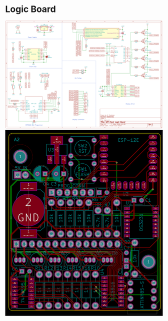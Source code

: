 # Logic Board

![Schematic](https://github.com/gtaubman/clock2/blob/master/boards/logic/images/schematic_r2.png)
![PCB](https://github.com/gtaubman/clock2/blob/master/boards/logic/images/front_and_back_no_fills.png)
